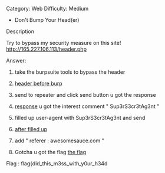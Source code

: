 Category: Web 
Difficulty: Medium


- Don't Bump Your Head(er)


Description

Try to bypass my security measure on this site! http://165.227.106.113/header.php


Answer:

1. take the burpsuite tools to bypass the header

2. [header before burp](/assets/ss%20header.PNG)

3. send to repeater and click send button u got the response

4. [response](/assets/ss%20response.PNG) u got the interest comment " Sup3rS3cr3tAg3nt "

5. filled up user-agent with Sup3rS3cr3tAg3nt and send

6. [after filled up](/assets/ss%20response-super-secret-agent.PNG)

7. add " referer : awesomesauce.com "

8. Gotcha u got the flag
[the flag](/assets/the%20flag.PNG)


Flag : flag{did_this_m3ss_with_y0ur_h34d
